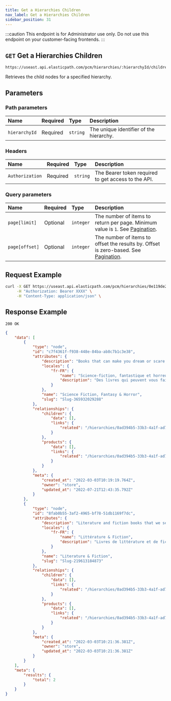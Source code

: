 ```yaml
---
title: Get a Hierarchies Children
nav_label: Get a Hierarchies Children
sidebar_position: 31
---
```


:::caution
This endpoint is for Administrator use only. Do not use this endpoint on your customer-facing frontends.
:::

## `GET` Get a Hierarchies Children

```http
https://useast.api.elasticpath.com/pcm/hierarchies/:hierarchyId/children
```

Retrieves the child nodes for a specified hierarchy.

## Parameters

### Path parameters

| Name | Required | Type | Description |
| :--- | :--- | :--- | :--- |
| `hierarchyId` | Required | `string` | The unique identifier of the hierarchy. |

### Headers

| Name | Required | Type | Description |
| :--- | :--- | :--- | :--- |
| `Authorization` | Required | `string` | The Bearer token required to get access to the API. |

### Query parameters

| Name | Required | Type | Description |
| :--- | :--- | :--- | :--- |
| `page[limit]` | Optional | `integer` | The number of items to return per page. Minimum value is `1`. See [Pagination](/guides/Getting-Started/pagination). |
| `page[offset]` | Optional | `integer` | The number of items to offset the results by. Offset is zero-based. See [Pagination](/guides/Getting-Started/pagination). |

## Request Example

```bash
curl -X GET https://useast.api.elasticpath.com/pcm/hierarchies/0e119de2-5fb0-4bca-9b84-b3fc6c903007/children \
     -H "Authorization: Bearer XXXX" \
     -H "Content-Type: application/json" \
```

## Response Example

`200 OK`

```json
{
    "data": [
        {
            "type": "node",
            "id": "c7f4361f-f938-448e-84ba-ab8c7b1c3e38",
            "attributes": {
                "description": "Books that can make you dream or scare you.",
                "locales": {
                    "fr-FR": {
                        "name": "Science-fiction, fantastique et horreur",
                        "description": "Des livres qui peuvent vous faire rêver ou vous faire peur avec joie."
                    }
                },
                "name": "Science Fiction, Fantasy & Horror",
                "slug": "Slug-365932029288"
            },
            "relationships": {
                "children": {
                    "data": [],
                    "links": {
                        "related": "/hierarchies/0ad394b5-33b3-4a1f-ad75-f24fc24445f5/nodes/c7f4361f-f938-448e-84ba-ab8c7b1c3e38/children"
                    }
                },
                "products": {
                    "data": [],
                    "links": {
                        "related": "/hierarchies/0ad394b5-33b3-4a1f-ad75-f24fc24445f5/nodes/c7f4361f-f938-448e-84ba-ab8c7b1c3e38/products"
                    }
                }
            },
            "meta": {
                "created_at": "2022-03-03T10:19:19.764Z",
                "owner": "store",
                "updated_at": "2022-07-21T12:43:35.792Z"
            }
        },
        {
            "type": "node",
            "id": "8fab0b55-3af2-4965-bf78-51db1169f7dc",
            "attributes": {
                "description": "Literature and fiction books that we sell.",
                "locales": {
                    "fr-FR": {
                        "name": "Littérature & Fiction",
                        "description": "Livres de littérature et de fiction que nous vendons"
                    }
                },
                "name": "Literature & Fiction",
                "slug": "Slug-219613184873"
            },
            "relationships": {
                "children": {
                    "data": [],
                    "links": {
                        "related": "/hierarchies/0ad394b5-33b3-4a1f-ad75-f24fc24445f5/nodes/8fab0b55-3af2-4965-bf78-51db1169f7dc/children"
                    }
                },
                "products": {
                    "data": [],
                    "links": {
                        "related": "/hierarchies/0ad394b5-33b3-4a1f-ad75-f24fc24445f5/nodes/8fab0b55-3af2-4965-bf78-51db1169f7dc/products"
                    }
                }
            },
            "meta": {
                "created_at": "2022-03-03T10:21:36.381Z",
                "owner": "store",
                "updated_at": "2022-03-03T10:21:36.381Z"
            }
        }
    ],
    "meta": {
        "results": {
            "total": 2
        }
    }
}
```
